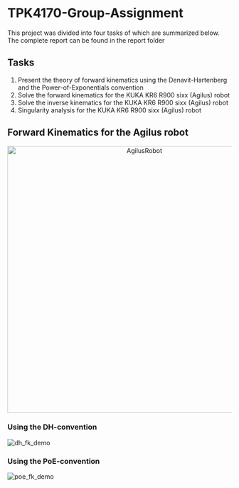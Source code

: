 # TPK4170-Group-Assignment

This project was divided into four tasks of which are summarized below. The complete report can be found in the report folder

## Tasks

1. Present the theory of forward kinematics using the Denavit-Hartenberg and the Power-of-Exponentials convention
2. Solve the forward kinematics for the KUKA KR6 R900 sixx (Agilus) robot
3. Solve the inverse kinematics for the KUKA KR6 R900 sixx (Agilus) robot
4. Singularity analysis for the KUKA KR6 R900 sixx (Agilus) robot

## Forward Kinematics for the Agilus robot

<p align="center">
  <img width="600" alt="AgilusRobot" src="https://user-images.githubusercontent.com/75979776/189198472-f65e16b2-d90d-4c35-b2e8-935be078e56a.png">
<p/>

### Using the DH-convention

![dh_fk_demo](https://user-images.githubusercontent.com/75979776/189198850-8fe2d902-ff37-4353-9de8-ed13312e3dec.png)

### Using the PoE-convention

![poe_fk_demo](https://user-images.githubusercontent.com/75979776/189198960-8808b4a7-2794-436c-9f23-5adef21172ad.png)

